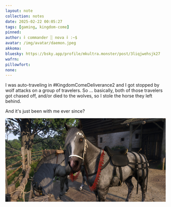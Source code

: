 ```yaml
---
layout: note
collection: notes
date: 2025-02-22 00:05:27
tags: [gaming, kingdom-come]
pinned: 
author: ⸸ commander ░ nova ⸸ :~$
avatar: /img/avatar/daemon.jpeg
akkoma: 
bluesky: https://bsky.app/profile/mkultra.monster/post/3liqjwehsjk27
wafrn: 
pillowfort: 
none: 
---
```

I was auto-traveling in #KingdomComeDeliverance2 and I got stopped by wolf attacks on a group of travelers. So ... basically, both of those travelers got chased off, and/or died to the wolves, so I stole the horse they left behind.

And it's just been with me ever since?

<img src="/img/notes/stolen-horse/kcd2horse.jpg">